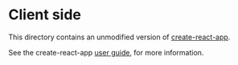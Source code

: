 # Client side

This directory contains an unmodified version of [create-react-app](https://github.com/facebookincubator/create-react-app).

See the create-react-app [user guide](https://github.com/facebookincubator/create-react-app/blob/master/packages/react-scripts/template/README.md), for more information.